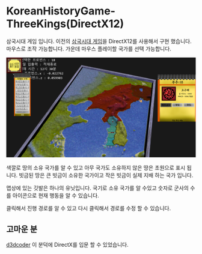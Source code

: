 # KoreanHistoryGame-ThreeKings(DirectX12)

삼국시대 게임 입니다.
이전의 [삼국시대 게임](https://github.com/apple01644/KoreanHistoryGame-ThreeKings)을 DirectX12를 사용해서 구현 했습니다.
마우스로 조작 가능합니다.
가운데 마우스 플레이할 국가를 선택 가능합니다.


![alt text](1.png "")

색깔로 땅의 소유 국가를 알 수 있고 아무 국가도 소유하지 않은 땅은
초원으로 표시 됩니다.
빗금된 땅은 큰 빗금이 소유한 국가이고 
작은 빗금이 실제 지배 하는 국가 입니다.

맵상에 있는 깃발은 하나의 유닛입니다.
국기로 소유 국가를 알 수있고 숫자로 군사의 수를
아이콘으로 현재 행동을 알 수 있습니다.

클릭해서 진행 경로를 알 수 있고 다시 클릭해서 경로를 수정 할 수 있습니다.


## 고마운 분
[d3dcoder](https://github.com/d3dcoder) 
이 분덕에 DirectX를 입문 할 수 있었습니다.
